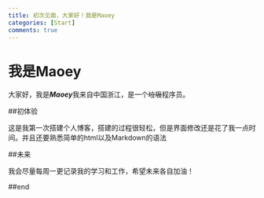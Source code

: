 ```yaml
---
title: 初次见面，大家好！我是Maoey
categories: [Start]
comments: true
---
```

# 我是Maoey

大家好，我是***Maoey***我来自中国浙江，是一个~~垃圾~~程序员。  

##初体验

这是我第一次搭建个人博客，搭建的过程很轻松，但是界面修改还是花了我一点时间。并且还要熟悉简单的html以及Markdown的语法

##未来

我会尽量每周一更记录我的学习和工作，希望未来各自加油！

##end
